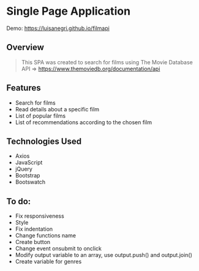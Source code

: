 # Single Page Application 
Demo:  https://luisanegri.github.io/filmapi 

## Overview

>This SPA was created to search for films using The Movie Database API => https://www.themoviedb.org/documentation/api

## Features

* Search for films
* Read details about a specific film
* List of popular films
* List of recommendations according to the chosen film


## Technologies Used

* Axios
* JavaScript
* jQuery
* Bootstrap
* Bootswatch

## To do:
- Fix responsiveness
- Style
- Fix indentation
- Change functions name
- Create button
- Change event onsubmit to onclick
- Modify output variable to an array, use output.push() and output.join()
- Create variable for genres 




